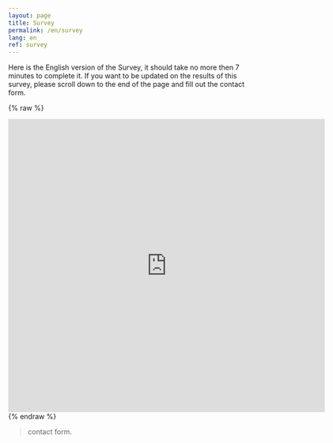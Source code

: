 ```yaml
---
layout: page
title: Survey
permalink: /en/survey
lang: en
ref: survey
---
```



Here is the English version of the Survey, it should take no more then 7 minutes to complete it. If you want to be updated on the results of this survey, please scroll down to the end of the page and fill out the contact form.

{% raw %}
 <div class="scratch-preview">
  <iframe src="https://docs.google.com/forms/d/e/1FAIpQLSd48nAvLHOrbHQgJBnPh4LRmB0mIXCWt7HWZp910cQgbJPv8w/viewform?embedded=true" width="640" height="593" frameborder="0" marginheight="0" marginwidth="0">
  </iframe>
 </div>
{% endraw %}


>contact form.
